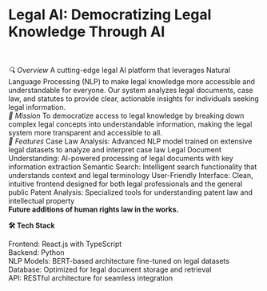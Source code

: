 # Legal AI: Democratizing Legal Knowledge Through AI
<br />

_🔍 Overview_
A cutting-edge legal AI platform that leverages Natural Language Processing (NLP) to make legal knowledge more accessible and understandable for everyone. Our system analyzes legal documents, case law, and statutes to provide clear, actionable insights for individuals seeking legal information.
<br />
_🎯 Mission_
To democratize access to legal knowledge by breaking down complex legal concepts into understandable information, making the legal system more transparent and accessible to all.
<br />
_🚀 Features_
  Case Law Analysis: Advanced NLP model trained on extensive legal datasets to analyze and interpret case law
  Legal Document Understanding: AI-powered processing of legal documents with key information extraction
  Semantic Search: Intelligent search functionality that understands context and legal terminology
  User-Friendly Interface: Clean, intuitive frontend designed for both legal professionals and the general public
  Patent Analysis: Specialized tools for understanding patent law and intellectual property
<br /> 
**Future additions of human rights law in the works.**

**🛠️ Tech Stack**

Frontend: React.js with TypeScript
<br />
Backend: Python
<br />
NLP Models: BERT-based architecture fine-tuned on legal datasets
<br />
Database: Optimized for legal document storage and retrieval
<br />
API: RESTful architecture for seamless integration


